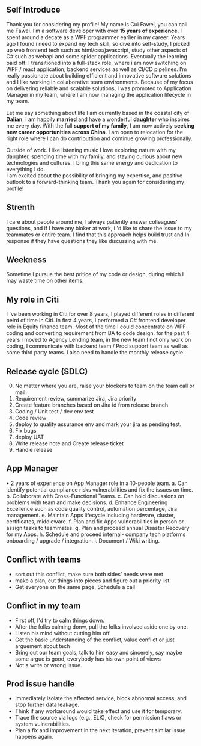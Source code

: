 ## Self Introduce
Thank you for considering my profile!
My name is Cui Fawei, you can call me Fawei. I’m a software developer with over **15 years of experience**. 
I spent around a decate as a WPF programmer earlier in my career. Years ago I found i need to expand my tech skill, so dive into self-study, 
I picked up web frontend tech such as html/css/javascript, study other aspects of C# such as webapi and some spider applications.
Eventually the learning paid off: I transitioned into a full-stack role, 
where i am now switching on WPF / react application, backend services as well as CI/CD pipelines.
I’m really passionate about building efficient and innovative software solutions and I like working in collaborative team environments.
Because of my focus on delivering reliable and scalable solutions, I was promoted to Application Manager in my team, where I am now managing the application lifecycle in my team.

Let me say something about life
I am currently based in the coastal city of **Dalian**, I am happily **married** and have a wonderful **daughter** who inspires me every day. With the full **support of my family**, I am now actively **seeking new career opportunities across China**. I am open to relocation for the right role where I can do contributtion and continue growing professionally.

Outside of work. I like listening music
I love exploring nature with my daughter, spending time with my family, and staying curious about new technologies and cultures. I bring this same energy and dedication to everything I do.  
I am excited about the possibility of bringing my expertise, and positive outlook to a forward-thinking team. Thank you again for considering my profile!  

## Strenth
I care about people around me, I always patiently answer colleagues' questions, 
and if I have any bloker at work, i 'd like to share the issue to my teammates or entire team.
I find that this approach helps build trust and In response if they have questions they like discussing with me.

## Weekness
Sometime I pursue the best pritice of my code or design, during which I may waste time on other items.

## My role in Citi
I 've been working in Citi for over 8 years, I played different roles in different peird of time in Citi.
In first 4 years, I performed a C# frontend developer role in Equity finance team.
Most of the time I could concentrate on WPF coding and converting requirement from BA to code design.
for the past 4 years i moved to Agency Lending team, in the new team I not only work on coding,
I communicate with backend team / Prod support team as well as some third party teams.
I also need to handle the monthly release cycle.

## Release cycle (SDLC)
0. No matter where you are, raise your blockers to team on the team call or mail.
1. Requirement review, summarize Jira, Jira priority
2. Create feature branches based on Jira id from release branch
3. Coding / Unit test / dev env test
4. Code review
5. deploy to quality assurance env and mark your jira as pending test.
6. Fix bugs
7. deploy UAT
8. Write release note and Create release ticket
9. Handle release


## App Manager
• 2 years of experience on App Manager role in a 10-people team.
a. Can identify potential compliance risks vulnerabilities and fix the issues on time.
b. Collaborate with Cross-Functional Teams.
c. Can hold discussions on problems with team and make decisions.
d. Enhance Engineering Excellence such as code quality control, automation percentage, Jira management.
e. Maintain Apps lifecycle including hardware, cluster, certificates, middleware.
f. Plan and fix Apps vulnerabilities in person or assign tasks to teammates.
g. Plan and proceed annual Disaster Recovery for my Apps.
h. Schedule and proceed internal- company tech platforms onboarding / upgrade / integration.
i. Document / Wiki writing.

## Conflict with teams

- sort out this conflict, make sure both sides’ needs were met
- make a plan, cut things into pieces and figure out a priority list
- Get everyone on the same page, Schedule a call

## Conflict in my team

- First off, I'd try to calm things down.
- After the folks calming donw, pull the folks involved aside one by one.
- Listen his mind without cutting him off.
- Get the basic understanding of the conflict, value conflict or just arguement about tech
- Bring out our team goals, talk to him easy and sincerely, say maybe some argue is good, 
  everybody has his own point of views
- Not a write or wrong issue.

## Prod issue handle
- Immediately isolate the affected service, block abnormal access, and stop further data leakage.
- Think if any workaround would take effect and use it for temporary.
- Trace the source via logs (e.g., ELK), check for permission flaws or system vulnerabilities.
- Plan a fix and improvement in the next iteration, 
prevent similar issue happens again.